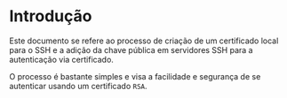 # Introdução

Este documento se refere ao processo de criação de um certificado local para o SSH e a adição da chave pública em servidores SSH para a autenticação via certificado.

O processo é bastante simples e visa a facilidade e segurança de se autenticar usando um certificado `RSA`. 
